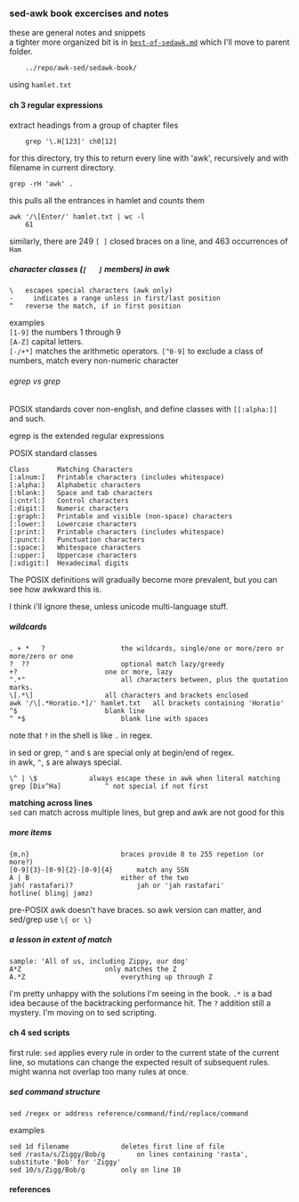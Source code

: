 ### sed-awk book excercises and notes
these are general notes and snippets  
a tighter more organized bit is in [`best-of-sedawk.md`][1] which I'll move to parent folder.

    	../repo/awk-sed/sedawk-book/

using `hamlet.txt`

#### ch 3 regular expressions

extract headings from a group of chapter files

    	grep '\.H[123]' ch0[12]

for this directory, try this to return every line with 'awk', recursively and with filename in current directory.

	grep -rH 'awk' .

this pulls all the entrances in hamlet and counts them

	awk '/\[Enter/' hamlet.txt | wc -l
		61

similarly, there are 249 `[ ]` closed braces on a line, and 463 occurrences of `Ham`

##### character classes (`[   ]` members) in awk
	\ 	escapes special characters (awk only)
	-     indicates a range unless in first/last position
	^	reverse the match, if in first position

examples  
`[1-9]` 		the numbers 1 through 9  
`[A-Z]` 		capital letters.  
`[-/+*]` 		matches the arithmetic operators.
`[^0-9]`		to exclude a class of numbers, match every non-numeric character

###### egrep vs grep
POSIX standards cover non-english, and define classes with `[[:alpha:]]` and such.

egrep is the extended regular expressions

POSIX standard classes

	Class		Matching Characters
	[:alnum:]	Printable characters (includes whitespace)
	[:alpha:]	Alphabetic characters
	[:blank:]	Space and tab characters
	[:cntrl:]	Control characters
	[:digit:]	Numeric characters
	[:graph:]	Printable and visible (non-space) characters
	[:lower:]	Lowercase characters
	[:print:]	Printable characters (includes whitespace)
	[:punct:]	Punctuation characters
	[:space:]	Whitespace characters
	[:upper:]	Uppercase characters
	[:xdigit:]	Hexadecimal digits

The POSIX definitions will gradually become more prevalent, but you can see how awkward this is.

I think i'll ignore these, unless unicode multi-language stuff.

##### wildcards
```
. + *	?					the wildcards, single/one or more/zero or more/zero or one
?  ??						optional match lazy/greedy
+?						one or more, lazy
".*"						all characters between, plus the quotation marks.
\[.*\]					all characters and brackets enclosed
awk '/\[.*Horatio.*]/' hamlet.txt	all brackets containing 'Horatio'
^$						blank line
^ *$						blank line with spaces
```

note that `?` in the shell is like `.` in regex.

in sed or grep, `^` and `$` are special only at begin/end of regex.  
in awk, `^`, `$` are always special.

	\^ | \$				always escape these in awk when literal matching
	grep [Dix^Ha]			^ not special if not first

**matching across lines**  
`sed` can match across multiple lines, but grep and awk are not good for this

##### more items
```
{m,n}						braces provide 0 to 255 repetion (or more?)
[0-9]{3}-[0-9]{2}-[0-9]{4}		match any SSN
A | B						either of the two
jah( rastafari)?				jah or 'jah rastafari'
hotline( bling| jamz)			
```

pre-POSIX awk doesn't have braces. so awk version can matter, and sed/grep use `\{ or \}`

##### a lesson in extent of match
```
sample: 'All of us, including Zippy, our dog'
A*Z						only matches the Z
A.*Z						everything up through Z
```

I'm pretty unhappy with the solutions I'm seeing in the book.  `.*` is a bad idea because of the backtracking performance hit. The `?` addition still a mystery. I'm moving on to sed scripting.


#### ch 4 sed scripts
first rule: `sed` applies every rule in order to the current state of the current line, so mutations can change the expected result of subsequent rules. might wanna not overlap too many rules at once.

##### sed command structure

	sed /regex or address reference/command/find/replace/command

examples

	sed 1d filename				deletes first line of file
	sed /rasta/s/Ziggy/Bob/g		on lines containing 'rasta', substitute 'Bob' for 'Ziggy'
	sed 10/s/Zigg/Bob/g			only on line 10
	



#### references
[1]:https://github.com/mahiki/awk-sed/blob/master/sedawk-book/best-of-sedawk.md
